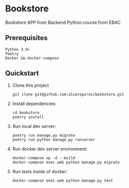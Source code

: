 # Bookstore

Bookstore APP from Backend Python course from EBAC

## Prerequisites

```
Python 3.9>
Poetry
Docker && docker-compose

```

## Quickstart

1. Clone this project

   ```shell
   git clone git@github.com:alvaropires/bookstore.git
   ```

2. Install dependencies:

   ```shell
   cd bookstore
   poetry install
   ```

3. Run local dev server:

   ```shell
   poetry run manage.py migrate
   poetry run python manage.py runserver
   ```
   
4. Run docker dev server environment:

   ```shell
   docker-compose up -d --build 
   docker-compose exec web python manage.py migrate
   ```

5. Run tests inside of docker:

   ```shell
   docker-compose exec web python manage.py test
   ```